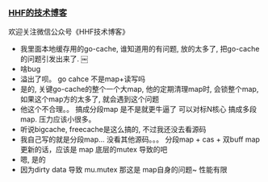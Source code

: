 ### [HHF的技术博客](https://www.haohongfan.com/post/2020-03-11-go-cache/)

欢迎关注微信公众号《HHF技术博客》

- 我里面本地缓存用的go-cache, 谁知道用的有问题, 放的太多了, 把go-cache的问题引发出来了. ￼
- 啥bug
- 溢出了呗。
go cahce 不是map+读写吗
- 是的, 关键go-cache的整个一个大map, 他的定期清理map时, 会锁整个map, 如果这个map方的太多了, 就会遇到这个问题
- 他这个不合理。。
搞成分段map 是不是就更牛逼了
可以对标N核心 搞成多段map. 压力应该小很多。
- 听说bigcache, freecache是这么搞的, 不过我还没去看源码
- 我自己写的就是分段map...
没看其他源码。。。
分段map + cas +  双buff
map 更新的话，应该是 map 底层的mutex 导致的吧
- 嗯, 是的
- 因为dirty data 导致 mu.mutex
那这是 map自身的问题~ 性能有限
